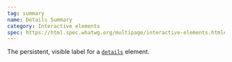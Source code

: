 ```yaml
---
tag: summary
name: Details Summary
category: Interactive elements
spec: https://html.spec.whatwg.org/multipage/interactive-elements.html#the-summary-element
---
```


The persistent, visible label for a [`details`](#details) element.
